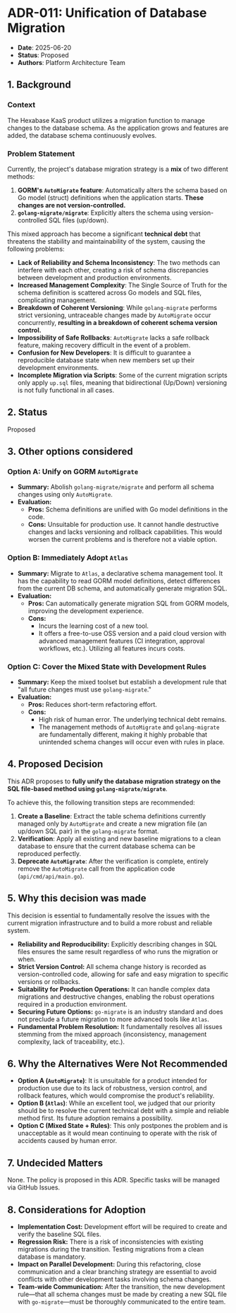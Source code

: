 # ADR-011: Unification of Database Migration

- **Date**: 2025-06-20
- **Status**: Proposed
- **Authors**: Platform Architecture Team

## 1. Background

### Context

The Hexabase KaaS product utilizes a migration function to manage changes to the database schema. As the application grows and features are added, the database schema continuously evolves.

### Problem Statement

Currently, the project's database migration strategy is a **mix** of two different methods:

1.  **GORM's `AutoMigrate` feature**: Automatically alters the schema based on Go model (struct) definitions when the application starts. **These changes are not version-controlled.**
2.  **`golang-migrate/migrate`**: Explicitly alters the schema using version-controlled SQL files (up/down).

This mixed approach has become a significant **technical debt** that threatens the stability and maintainability of the system, causing the following problems:

-   **Lack of Reliability and Schema Inconsistency**: The two methods can interfere with each other, creating a risk of schema discrepancies between development and production environments.
-   **Increased Management Complexity**: The Single Source of Truth for the schema definition is scattered across Go models and SQL files, complicating management.
-   **Breakdown of Coherent Versioning**: While `golang-migrate` performs strict versioning, untraceable changes made by `AutoMigrate` occur concurrently, **resulting in a breakdown of coherent schema version control.**
-   **Impossibility of Safe Rollbacks**: `AutoMigrate` lacks a safe rollback feature, making recovery difficult in the event of a problem.
-   **Confusion for New Developers**: It is difficult to guarantee a reproducible database state when new members set up their development environments.
-   **Incomplete Migration via Scripts**: Some of the current migration scripts only apply `up.sql` files, meaning that bidirectional (Up/Down) versioning is not fully functional in all cases.

## 2. Status

Proposed

## 3. Other options considered

### Option A: Unify on GORM `AutoMigrate`

-   **Summary:** Abolish `golang-migrate/migrate` and perform all schema changes using only `AutoMigrate`.
-   **Evaluation:**
    -   **Pros:** Schema definitions are unified with Go model definitions in the code.
    -   **Cons:** Unsuitable for production use. It cannot handle destructive changes and lacks versioning and rollback capabilities. This would worsen the current problems and is therefore not a viable option.

### Option B: Immediately Adopt `Atlas`

-   **Summary:** Migrate to `Atlas`, a declarative schema management tool. It has the capability to read GORM model definitions, detect differences from the current DB schema, and automatically generate migration SQL.
-   **Evaluation:**
    -   **Pros:** Can automatically generate migration SQL from GORM models, improving the development experience.
    -   **Cons:**
        -   Incurs the learning cost of a new tool.
        -   It offers a free-to-use OSS version and a paid cloud version with advanced management features (CI integration, approval workflows, etc.). Utilizing all features incurs costs.

### Option C: Cover the Mixed State with Development Rules

-   **Summary:** Keep the mixed toolset but establish a development rule that "all future changes must use `golang-migrate`."
-   **Evaluation:**
    -   **Pros:** Reduces short-term refactoring effort.
    -   **Cons:**
        -   High risk of human error. The underlying technical debt remains.
        -   The management methods of `AutoMigrate` and `golang-migrate` are fundamentally different, making it highly probable that unintended schema changes will occur even with rules in place.

## 4. Proposed Decision

This ADR proposes to **fully unify the database migration strategy on the SQL file-based method using `golang-migrate/migrate`**.

To achieve this, the following transition steps are recommended:

1.  **Create a Baseline**: Extract the table schema definitions currently managed only by `AutoMigrate` and create a new migration file (an up/down SQL pair) in the `golang-migrate` format.
2.  **Verification**: Apply all existing and new baseline migrations to a clean database to ensure that the current database schema can be reproduced perfectly.
3.  **Deprecate `AutoMigrate`**: After the verification is complete, entirely remove the `AutoMigrate` call from the application code (`api/cmd/api/main.go`).

## 5. Why this decision was made

This decision is essential to fundamentally resolve the issues with the current migration infrastructure and to build a more robust and reliable system.

-   **Reliability and Reproducibility:** Explicitly describing changes in SQL files ensures the same result regardless of who runs the migration or when.
-   **Strict Version Control:** All schema change history is recorded as version-controlled code, allowing for safe and easy migration to specific versions or rollbacks.
-   **Suitability for Production Operations:** It can handle complex data migrations and destructive changes, enabling the robust operations required in a production environment.
-   **Securing Future Options:** `go-migrate` is an industry standard and does not preclude a future migration to more advanced tools like `Atlas`.
-   **Fundamental Problem Resolution:** It fundamentally resolves all issues stemming from the mixed approach (inconsistency, management complexity, lack of traceability, etc.).

## 6. Why the Alternatives Were Not Recommended

-   **Option A (`AutoMigrate`)**: It is unsuitable for a product intended for production use due to its lack of robustness, version control, and rollback features, which would compromise the product's reliability.
-   **Option B (`Atlas`)**: While an excellent tool, we judged that our priority should be to resolve the current technical debt with a simple and reliable method first. Its future adoption remains a possibility.
-   **Option C (Mixed State + Rules)**: This only postpones the problem and is unacceptable as it would mean continuing to operate with the risk of accidents caused by human error.

## 7. Undecided Matters

None. The policy is proposed in this ADR. Specific tasks will be managed via GitHub Issues.

## 8. Considerations for Adoption

-   **Implementation Cost:** Development effort will be required to create and verify the baseline SQL files.
-   **Regression Risk:** There is a risk of inconsistencies with existing migrations during the transition. Testing migrations from a clean database is mandatory.
-   **Impact on Parallel Development:** During this refactoring, close communication and a clear branching strategy are essential to avoid conflicts with other development tasks involving schema changes.
-   **Team-wide Communication:** After the transition, the new development rule—that all schema changes must be made by creating a new SQL file with `go-migrate`—must be thoroughly communicated to the entire team.